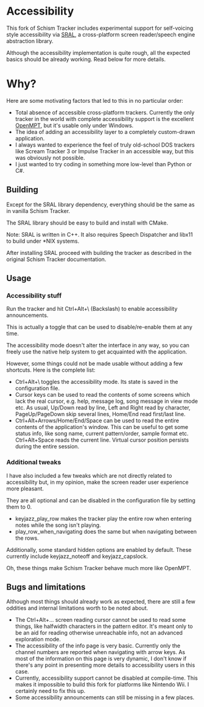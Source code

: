 # Accessibility

This fork of Schism Tracker includes experimental support for self-voicing style accessibility via [SRAL](https://github.com/m1maker/SRAL), a cross-platform screen reader/speech engine abstraction library.

Although the accessibility implementation is quite rough, all the expected basics should be already working. Read below for more details.

# Why?

Here are some motivating factors that led to this in no particular order:

* Total absence of accessible cross-platform trackers.
Currently the only tracker in the world with complete accessibility support is the excellent [OpenMPT](https://www.openmpt.org), but it's usable only under Windows.
* The idea of adding an accessibility layer to a completely custom-drawn application.
* I always wanted to experience the feel of truly old-school DOS trackers like Scream Tracker 3 or Impulse Tracker in an accessible way,
but this was obviously not possible.
* I just wanted to try coding in something more low-level than Python or C#.

## Building

Except for the SRAL library dependency, everything should be the same as in vanilla Schism Tracker.

The SRAL library should be easy to build and install with CMake.

Note: SRAL is written in C++. It also requires Speech Dispatcher and libx11 to build under *NIX systems.

After installing SRAL proceed with building the tracker as described in the original Schism Tracker documentation.

## Usage
### Accessibility stuff

Run the tracker and hit Ctrl+Alt+\ (Backslash) to enable accessibility announcements.

This is actually a toggle that can be used to disable/re-enable them at any time.

The accessibility mode doesn't alter the interface in any way, so you can freely use the native help system to get acquainted with the application.

However, some things could not be made usable without adding a few shortcuts. Here is the complete list:

* Ctrl+Alt+\ toggles the accessibility mode. Its state is saved in the configuration file.
* Cursor keys can be used to read the contents of some screens which lack the real cursor, e.g. help, message log, song message in view mode etc.
As usual, Up/Down read by line, Left and Right read by character,
PageUp/PageDown skip several lines,
Home/End read first/last line.
* Ctrl+Alt+Arrows/Home/End/Space can be used to read the entire contents of the application's window.
This can be useful to get some status info, like song name, current pattern/order, sample format etc.
Ctrl+Alt+Space reads the current line.
Virtual cursor position persists during the entire session.

### Additional tweaks

I have also included a few tweaks which are not directly related to accessibility but, in my opinion, make the screen reader user experience more pleasant.

They are all optional and can be disabled in the configuration file by setting them to 0.

* keyjazz_play_row makes the tracker play the entire row when entering notes while the song isn't playing.
* play_row_when_navigating does the same but when navigating between the rows.

Additionally, some standard hidden options are enabled by default.
These currently include keyjazz_noteoff and keyjazz_capslock.

Oh, these things make Schism Tracker behave much more like OpenMPT.

## Bugs and limitations

Although most things should already work as expected, there are still a few oddities and internal limitations worth to be noted about.

* The Ctrl+Alt+... screen reading cursor cannot be used to read some things, like halfwidth characters in the pattern editor.
It's meant only to be an aid for reading otherwise unreachable info, not an advanced exploration mode.
* The accessibility of the info page is very basic. Currently only the channel numbers are reported when navigating with arrow keys.
As most of the information on this page is very dynamic, I don't know if there's any point in presenting more details to accessibility users in this case.
* Currently, accessibility support cannot be disabled at compile-time. This makes it impossible to build this fork for platforms like Nintendo Wii. I certainly need to fix this up.
* Some accessibility announcements can still be missing in a few places.
